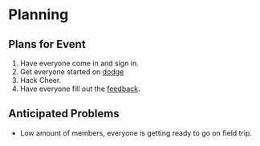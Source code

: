 # Planning

## Plans for Event

1. Have everyone come in and sign in.
2. Get everyone started on
   [dodge](https://github.com/hackedu/hackedu/tree/master/workshops/dodge)
3. Hack Cheer.
4. Have everyone fill out the [feedback](http://feedback.hackclubslhs.com).

## Anticipated Problems

- Low amount of members, everyone is getting ready to go on field trip.
